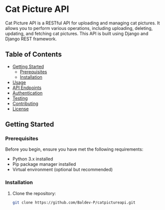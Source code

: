# Cat Picture API

Cat Picture API is a RESTful API for uploading and managing cat pictures. It allows you to perform various operations, including uploading, deleting, updating, and fetching cat pictures. This API is built using Django and Django REST framework.

## Table of Contents

- [Getting Started](#getting-started)
  - [Prerequisites](#prerequisites)
  - [Installation](#installation)
- [Usage](#usage)
- [API Endpoints](#api-endpoints)
- [Authentication](#authentication)
- [Testing](#testing)
- [Contributing](#contributing)
- [License](#license)

## Getting Started

### Prerequisites

Before you begin, ensure you have met the following requirements:

- Python 3.x installed
- Pip package manager installed
- Virtual environment (optional but recommended)

### Installation

1. Clone the repository:

   ```bash
   git clone https://github.com/Baldev-P/catpictureapi.git

